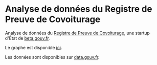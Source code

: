 # Analyse de données du Registre de Preuve de Covoiturage
Analyse de données du [Registre de Preuve de Covoiturage](http://covoiturage.beta.gouv.fr/), une startup d'État de [beta.gouv.fr](https://beta.gouv.fr/).

Le graphe est disponible [ici](https://clecocel.com/covoiturage-beta-gouv-analyse/).

Les données sont disponibles sur [data.gouv.fr](https://www.data.gouv.fr/en/datasets/trajets-realises-en-covoiturage-registre-de-preuve-de-covoiturage/).
